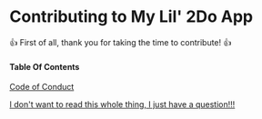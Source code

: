# Contributing to My Lil' 2Do App

:+1: First of all, thank you for taking the time to contribute! :+1:

#### Table Of Contents

[Code of Conduct](#code-of-conduct)

[I don't want to read this whole thing, I just have a question!!!](#i-dont-want-to-read-this-whole-thing-i-just-have-a-question)
